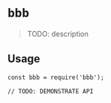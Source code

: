 # `bbb`

> TODO: description

## Usage

```
const bbb = require('bbb');

// TODO: DEMONSTRATE API
```
